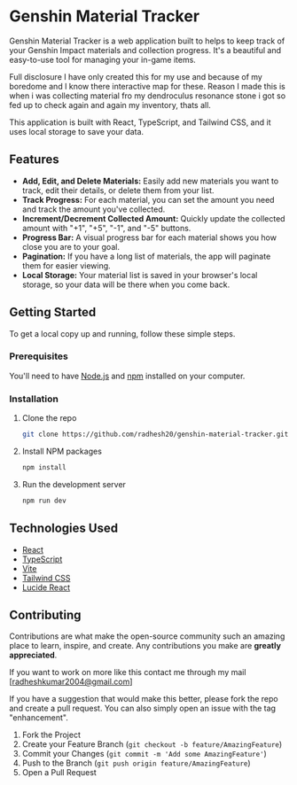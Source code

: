 # Genshin Material Tracker

Genshin Material Tracker is a web application built to helps to keep track of your Genshin Impact materials and collection progress. It's a beautiful and easy-to-use tool for managing your in-game items. 

Full disclosure I have only created this for my use and because of my boredome and I know there interactive map for these. Reason I made this is when i was collecting material fro my dendroculus resonance stone i got so fed up to check again and again my inventory, thats all.

This application is built with React, TypeScript, and Tailwind CSS, and it uses local storage to save your data.

## Features

  - **Add, Edit, and Delete Materials:** Easily add new materials you want to track, edit their details, or delete them from your list.
  - **Track Progress:** For each material, you can set the amount you need and track the amount you've collected.
  - **Increment/Decrement Collected Amount:** Quickly update the collected amount with "+1", "+5", "-1", and "-5" buttons.
  - **Progress Bar:** A visual progress bar for each material shows you how close you are to your goal.
  - **Pagination:** If you have a long list of materials, the app will paginate them for easier viewing.
  - **Local Storage:** Your material list is saved in your browser's local storage, so your data will be there when you come back.

## Getting Started

To get a local copy up and running, follow these simple steps.

### Prerequisites

You'll need to have [Node.js](https://nodejs.org/) and [npm](https://www.npmjs.com/) installed on your computer.

### Installation

1.  Clone the repo
    ```sh
    git clone https://github.com/radhesh20/genshin-material-tracker.git
    ```
2.  Install NPM packages
    ```sh
    npm install
    ```
3.  Run the development server
    ```sh
    npm run dev
    ```

## Technologies Used

  - [React](https://reactjs.org/)
  - [TypeScript](https://www.typescriptlang.org/)
  - [Vite](https://vitejs.dev/)
  - [Tailwind CSS](https://tailwindcss.com/)
  - [Lucide React](https://lucide.dev/)

## Contributing

Contributions are what make the open-source community such an amazing place to learn, inspire, and create. Any contributions you make are **greatly appreciated**.

If you want to work on more like this contact me through my mail [radheshkumar2004@gmail.com]

If you have a suggestion that would make this better, please fork the repo and create a pull request. You can also simply open an issue with the tag "enhancement".

1.  Fork the Project
2.  Create your Feature Branch (`git checkout -b feature/AmazingFeature`)
3.  Commit your Changes (`git commit -m 'Add some AmazingFeature'`)
4.  Push to the Branch (`git push origin feature/AmazingFeature`)
5.  Open a Pull Request
